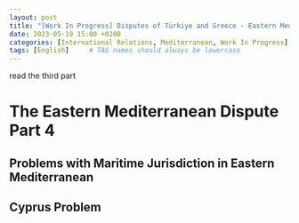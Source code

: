 ```yaml
---
layout: post
title: "[Work In Progress] Disputes of Türkiye and Greece - Eastern Mediterranean Part 4"
date: 2023-05-19 15:00 +0200
categories: [International Relations, Mediterranean, Work In Progress]
tags: [English]     # TAG names should always be lowercase
---
```


read the third part
# The Eastern Mediterranean Dispute Part 4

## Problems with Maritime Jurisdiction in Eastern Mediterranean

## Cyprus Problem
